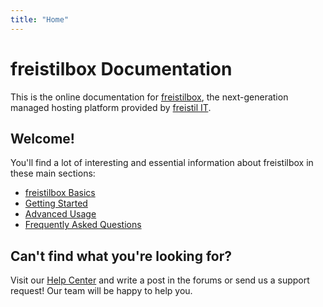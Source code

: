 ```yaml
---
title: "Home"
---
```


freistilbox Documentation
=========================

This is the online documentation for [freistilbox](http://www.freistilbox.com), the next-generation managed hosting platform provided by [freistil IT](http://www.freistil.it).

## Welcome!

You'll find a lot of interesting and essential information about freistilbox in these main sections:

* [freistilbox Basics](basics/)
* [Getting Started](start/)
* [Advanced Usage](advanced/)
* [Frequently Asked Questions](faq/)

## Can't find what you're looking for?

Visit our [Help Center](https://freistil.zendesk.com/) and write a post in the forums or send us a support request! Our team will be happy to help you.
